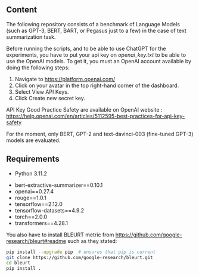 ## Content

The following repository consists of a benchmark of Language Models (such as GPT-3, BERT, BART, or Pegasus just to a few) in the case of text summarization task.

Before running the scripts, and to be able to use ChatGPT for the experiments, you have to put your api key on *openai_key.txt* to be able to use the OpenAI models. To get it, you must an OpenAI account available by doing the following steps:

1. Navigate to https://platform.openai.com/
2. Click on your avatar in the top right-hand corner of the dashboard.
2. Select View API Keys.
3. Click Create new secret key.

API Key Good Practice Safety are available on OpenAI website : https://help.openai.com/en/articles/5112595-best-practices-for-api-key-safety

For the moment, only BERT, GPT-2 and text-davinci-003 (fine-tuned GPT-3) models are evaluated.

## Requirements

* Python 3.11.2

- bert-extractive-summarizer==0.10.1
- openai==0.27.4
- rouge==1.0.1
- tensorflow==2.12.0
- tensorflow-datasets==4.9.2
- torch==2.0.0
- transformers==4.28.1

You also have to install BLEURT metric from https://github.com/google-research/bleurt#readme such as they stated:

```sh
pip install --upgrade pip  # ensures that pip is current
git clone https://github.com/google-research/bleurt.git
cd bleurt
pip install .
  ```


